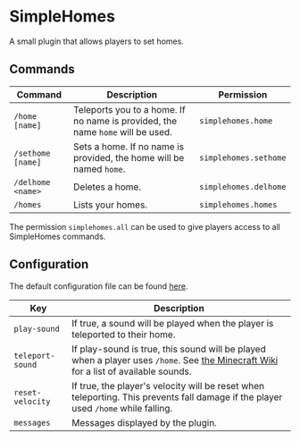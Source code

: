 # SimpleHomes

A small plugin that allows players to set homes.

## Commands

|Command|Description|Permission|
|-------|-----------|----------|
|`/home [name]`|Teleports you to a home. If no name is provided, the name `home` will be used.|`simplehomes.home`|
|`/sethome [name]`|Sets a home. If no name is provided, the home will be named `home`.|`simplehomes.sethome`|
|`/delhome <name>`|Deletes a home.|`simplehomes.delhome`|
|`/homes`|Lists your homes.|`simplehomes.homes`|

The permission `simplehomes.all` can be used to give players access to all SimpleHomes commands.

## Configuration

The default configuration file can be found [here](https://github.com/Meeples10/SimpleHomes/blob/master/src/main/resources/config.yml).

|Key|Description|
|---|-----------|
|`play-sound`|If true, a sound will be played when the player is teleported to their home.|
|`teleport-sound`|If play-sound is true, this sound will be played when a player uses `/home`. See [the Minecraft Wiki](https://minecraft.fandom.com/wiki/Sounds.json#Sound_events) for a list of available sounds.|
|`reset-velocity`|If true, the player's velocity will be reset when teleporting. This prevents fall damage if the player used `/home` while falling.|
|`messages`|Messages displayed by the plugin.|
